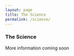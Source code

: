 ```yaml
---
layout: page
title: The Science
permalink: /science/
---
```


### The Science

More information coming soon

